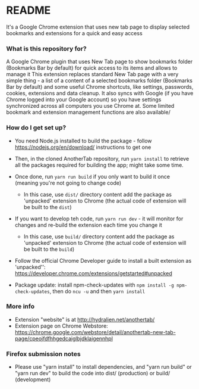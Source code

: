 # README #

It's a Google Chrome extension that uses new tab page to display selected bookmarks and extensions for a quick and easy access

### What is this repository for? ###

A Google Chrome plugin that uses New Tab page to show bookmarks folder (Bookmarks Bar by default) for quick access to its items and allows to manage it
This extension replaces standard New Tab page with a very simple thing - a list of a content of a selected bookmarks folder (Bookmarks Bar by default) and some useful Chrome shortcuts, like settings, passwords, cookies, extensions and data cleanup. It also syncs with Google (if you have Chrome logged into your Google account) so you have settings synchronized across all computers you use Chrome at.
Some limited bookmark and extension management functions are also available/ 

### How do I get set up? ###
* You need Node.js installed to build the package - follow https://nodejs.org/en/download/ instructions to get one
* Then, in the cloned AnotherTab repository, run `yarn install` to retrieve all the packages required for building the app; might take some time.
* Once done, run `yarn run build` if you only want to build it once (meaning you're not going to change code)
    * In this case, use `dist/` directory content add the package as 'unpacked' extension to Chrome (the actual code of extension will be built to the `dist`)
    
* If you want to develop teh code, run `yarn run dev` - it will monitor for changes and re-build the extension each time you change it
    * In this case, use `build/` directory content add the package as 'unpacked' extension to Chrome (the actual code of extension will be built to the `build`)

* Follow the official Chrome Developer guide to install a built extension as 'unpacked'': https://developer.chrome.com/extensions/getstarted#unpacked
* Package update: install npm-check-updates with `npm install -g npm-check-updates`, then do `ncu -u` and then `yarn install`

### More info
* Extension "website" is at http://hydralien.net/anothertab/
* Extension page on Chrome Webstore: https://chrome.google.com/webstore/detail/anothertab-new-tab-page/cpeojfdfhhgedcaiglbjdklaigennhpl

### Firefox submission notes
* Please use "yarn install" to install dependencies, and "yarn run build" or "yarn run dev" to build the code into dist/ (production) or build/ (development)